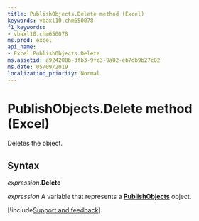 ```yaml
---
title: PublishObjects.Delete method (Excel)
keywords: vbaxl10.chm650078
f1_keywords:
- vbaxl10.chm650078
ms.prod: excel
api_name:
- Excel.PublishObjects.Delete
ms.assetid: a924208b-3fb3-9fc3-9a82-eb7db9b27c82
ms.date: 05/09/2019
localization_priority: Normal
---
```



# PublishObjects.Delete method (Excel)

Deletes the object.


## Syntax

_expression_.**Delete**

_expression_ A variable that represents a **[PublishObjects](Excel.PublishObjects.md)** object.




[!include[Support and feedback](~/includes/feedback-boilerplate.md)]